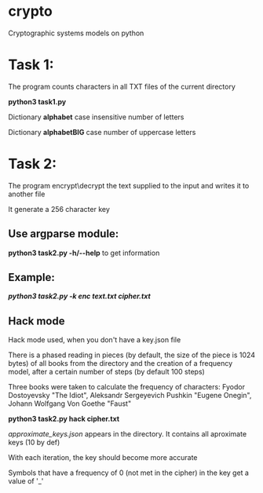 # crypto
Cryptographic systems models on python

Task 1:
==
The program counts characters in all TXT files of the current directory

**python3 task1.py**

Dictionary **alphabet** case insensitive number of letters

Dictionary **alphabetBIG** case number of uppercase letters


Task 2:
==
The program encrypt\decrypt the text supplied to the input and writes it to another file

It generate a 256 character key
 
Use argparse module:
--------------------
**python3 task2.py -h/--help** to get information

Example:
--------
***python3 task2.py -k enc text.txt cipher.txt***

Hack mode
---

Hack mode used, when you don't have a key.json file

There is a phased reading in pieces (by default, the size of the piece is 1024 bytes) of all books from the directory and the creation of a frequency model, after a certain number of steps (by default 100 steps)

Three books were taken to calculate the frequency of characters: Fyodor Dostoyevsky "The Idiot", 	Aleksandr Sergeyevich Pushkin "Eugene Onegin", Johann Wolfgang Von Goethe "Faust"

**python3 task2.py hack cipher.txt**

*approximate_keys.json* appears in the directory. It contains all aproximate keys (10 by def)

With each iteration, the key should become more accurate

Symbols that have a frequency of 0 (not met in the cipher) in the key get a value of '_'

